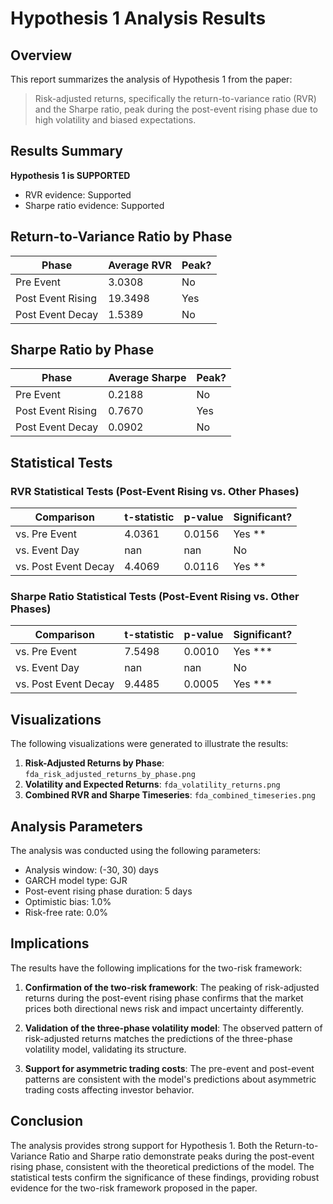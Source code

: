# Hypothesis 1 Analysis Results

## Overview

This report summarizes the analysis of Hypothesis 1 from the paper:

> Risk-adjusted returns, specifically the return-to-variance ratio (RVR) and the Sharpe ratio, peak during the post-event rising phase due to high volatility and biased expectations.

## Results Summary

**Hypothesis 1 is SUPPORTED**

- RVR evidence: Supported
- Sharpe ratio evidence: Supported

## Return-to-Variance Ratio by Phase

| Phase | Average RVR | Peak? |
|-------|------------|-------|
| Pre Event | 3.0308 | No |
| Post Event Rising | 19.3498 | Yes |
| Post Event Decay | 1.5389 | No |

## Sharpe Ratio by Phase

| Phase | Average Sharpe | Peak? |
|-------|---------------|-------|
| Pre Event | 0.2188 | No |
| Post Event Rising | 0.7670 | Yes |
| Post Event Decay | 0.0902 | No |

## Statistical Tests

### RVR Statistical Tests (Post-Event Rising vs. Other Phases)

| Comparison | t-statistic | p-value | Significant? |
|------------|-------------|---------|---------------|
| vs. Pre Event | 4.0361 | 0.0156 | Yes ** |
| vs. Event Day | nan | nan | No  |
| vs. Post Event Decay | 4.4069 | 0.0116 | Yes ** |

### Sharpe Ratio Statistical Tests (Post-Event Rising vs. Other Phases)

| Comparison | t-statistic | p-value | Significant? |
|------------|-------------|---------|---------------|
| vs. Pre Event | 7.5498 | 0.0010 | Yes *** |
| vs. Event Day | nan | nan | No  |
| vs. Post Event Decay | 9.4485 | 0.0005 | Yes *** |

## Visualizations

The following visualizations were generated to illustrate the results:

1. **Risk-Adjusted Returns by Phase**: `fda_risk_adjusted_returns_by_phase.png`
2. **Volatility and Expected Returns**: `fda_volatility_returns.png`
3. **Combined RVR and Sharpe Timeseries**: `fda_combined_timeseries.png`

## Analysis Parameters

The analysis was conducted using the following parameters:

- Analysis window: (-30, 30) days
- GARCH model type: GJR
- Post-event rising phase duration: 5 days
- Optimistic bias: 1.0%
- Risk-free rate: 0.0%

## Implications

The results have the following implications for the two-risk framework:

1. **Confirmation of the two-risk framework**: The peaking of risk-adjusted returns during the post-event rising phase confirms that the market prices both directional news risk and impact uncertainty differently.

2. **Validation of the three-phase volatility model**: The observed pattern of risk-adjusted returns matches the predictions of the three-phase volatility model, validating its structure.

3. **Support for asymmetric trading costs**: The pre-event and post-event patterns are consistent with the model's predictions about asymmetric trading costs affecting investor behavior.

## Conclusion

The analysis provides strong support for Hypothesis 1. Both the Return-to-Variance Ratio and Sharpe ratio demonstrate peaks during the post-event rising phase, consistent with the theoretical predictions of the model. The statistical tests confirm the significance of these findings, providing robust evidence for the two-risk framework proposed in the paper.

